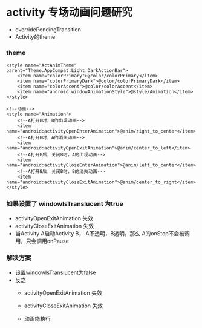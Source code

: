 # activity 专场动画问题研究
+ overridePendingTransition
+ Activity的theme



### theme 
    <style name="ActAnimTheme" parent="Theme.AppCompat.Light.DarkActionBar">
        <item name="colorPrimary">@color/colorPrimary</item>
        <item name="colorPrimaryDark">@color/colorPrimaryDark</item>
        <item name="colorAccent">@color/colorAccent</item>
        <item name="android:windowAnimationStyle">@style/Animation</item>
    </style>
    
    <!--动画-->
    <style name="Animation">
        <!--A打开B时，B的出现动画-->
        <item name="android:activityOpenEnterAnimation">@anim/right_to_center</item>
        <!--A打开B时，A的消失动画-->
        <item name="android:activityOpenExitAnimation">@anim/center_to_left</item>
        <!--A打开B后，关闭B时，A的出现动画-->
        <item name="android:activityCloseEnterAnimation">@anim/left_to_center</item>
        <!--A打开B后，关闭B时，B的消失动画-->
        <item name="android:activityCloseExitAnimation">@anim/center_to_right</item>
    </style>

### 如果设置了 windowIsTranslucent 为true
+ activityOpenExitAnimation 失效
+ activityCloseExitAnimation 失效
+ 当Activity A启动Activity B， A不透明，B透明，那么 A的onStop不会被调用，只会调用onPause


### 解决方案
+ 设置windowIsTranslucent为false
+ 反之
    + activityOpenExitAnimation 失效
    + activityCloseExitAnimation 失效
    + 动画能执行

      <style name="animation_translucent" parent="@android:style/Animation.Translucent">
        <item name="android:windowEnterAnimation">@anim/right_to_center</item>
        <item name="android:windowExitAnimation">@anim/center_to_right</item>
      </style>